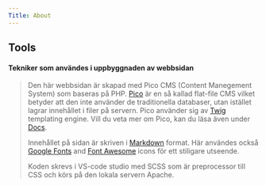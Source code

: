 ```yaml
---
Title: About
---
```


## Tools

<h4>
Tekniker som användes i uppbyggnaden av webbsidan
</h4>

>Den här webbsidan är skapad med Pico CMS (Content Manegement System) som baseras på PHP. [Pico] är en så kallad flat-file CMS vilket betyder att den inte använder de traditionella databaser, utan istället lagrar innehållet i filer på servern. Pico använder sig av [Twig] templating engine. Vill du veta mer om Pico, kan du läsa även under [Docs].
>
>
>Innehållet på sidan är skriven i [Markdown] format. Här användes också [Google Fonts] and [Font Awesome] icons för ett stiligare utseende.
>
>
>Koden skrevs i VS-code studio med SCSS som är preprocessor till CSS och körs på den lokala servern Apache.

[Pico]: http://picocms.org/
[Twig]: https://twig.symfony.com/
[Markdown]: http://daringfireball.net/projects/markdown/syntax
[Google Fonts]: https://fonts.google.com/
[Font Awesome]: https://fontawesome.com/
[Docs]: https://www.student.bth.se/~veda23/dbwebb-kurser/design/me/portfolio/docs
